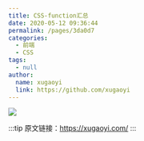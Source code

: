 ```yaml
---
title: CSS-function汇总
date: 2020-05-12 09:36:44
permalink: /pages/3da0d7
categories:
  - 前端
  - CSS
tags:
  - null
author:
  name: xugaoyi
  link: https://github.com/xugaoyi
---
```


![](https://cdn.jsdelivr.net/gh/xugaoyi/image_store/blog/20200512161232.jpg)

:::tip
原文链接：https://xugaoyi.com/
:::
